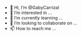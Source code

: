 - 👋 Hi, I’m @GabyCarrizal
- 👀 I’m interested in ...
- 🌱 I’m currently learning ...
- 💞️ I’m looking to collaborate on ...
- 📫 How to reach me ...

<!---
GabyCarrizal/GabyCarrizal is a ✨ special ✨ repository because its `README.md` (this file) appears on your GitHub profile.
You can click the Preview link to take a look at your changes.
--->
